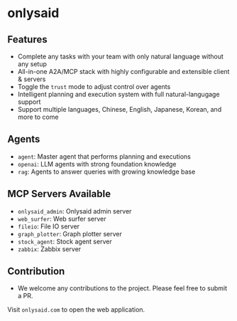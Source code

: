 # onlysaid

## Features

- Complete any tasks with your team with only natural language without any setup
- All-in-one A2A/MCP stack with highly configurable and extensible client & servers
- Toggle the `trust` mode to adjust control over agents
- Intelligent planning and execution system with full natural-langugage support
- Support multiple languages, Chinese, English, Japanese, Korean, and more to come

## Agents

- `agent`: Master agent that performs planning and executions
- `openai`: LLM agents with strong foundation knowledge
- `rag`: Agents to answer queries with growing knowledge base

## MCP Servers Available

- `onlysaid_admin`: Onlysaid admin server
- `web_surfer`: Web surfer server
- `fileio`: File IO server
- `graph_plotter`: Graph plotter server
- `stock_agent`: Stock agent server
- `zabbix`: Zabbix server

## Contribution

- We welcome any contributions to the project. Please feel free to submit a PR.

Visit `onlysaid.com` to open the web application.
